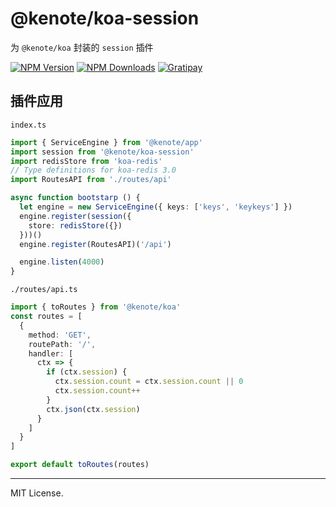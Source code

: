 # @kenote/koa-session

为 `@kenote/koa` 封装的 `session` 插件

[![NPM Version][npm-image]][npm-url]
[![NPM Downloads][downloads-image]][downloads-url]
[![Gratipay][licensed-image]][licensed-url]

[npm-image]: https://img.shields.io/npm/v/@kenote/koa-session.svg
[npm-url]: https://www.npmjs.com/package/@kenote/koa-session
[downloads-image]: https://img.shields.io/npm/dm/@kenote/koa-session.svg
[downloads-url]: https://www.npmjs.com/package/@kenote/koa-session
[licensed-image]: https://img.shields.io/badge/license-MIT-blue.svg
[licensed-url]: https://github.com/kenote/kenote.js/blob/main/LICENSE

## 插件应用

`index.ts`
```ts
import { ServiceEngine } from '@kenote/app'
import session from '@kenote/koa-session'
import redisStore from 'koa-redis'
// Type definitions for koa-redis 3.0
import RoutesAPI from './routes/api'

async function bootstarp () {
  let engine = new ServiceEngine({ keys: ['keys', 'keykeys'] })
  engine.register(session({
    store: redisStore({})
  }))()
  engine.register(RoutesAPI)('/api')

  engine.listen(4000)
}
```

`./routes/api.ts`
```ts
import { toRoutes } from '@kenote/koa'
const routes = [
  {
    method: 'GET',
    routePath: '/',
    handler: [
      ctx => {
        if (ctx.session) {
          ctx.session.count = ctx.session.count || 0
          ctx.session.count++
        }
        ctx.json(ctx.session)
      }
    ]
  }
]

export default toRoutes(routes)
```

---
MIT License.